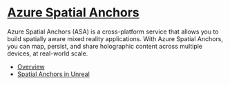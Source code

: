 # [Azure Spatial Anchors](#tab/asa)

Azure Spatial Anchors (ASA) is a cross-platform service that allows you to build spatially aware mixed reality applications. With Azure Spatial Anchors, you can map, persist, and share holographic content across multiple devices, at real-world scale.

* [Overview](/azure/spatial-anchors/overview) 
* [Spatial Anchors in Unreal](../unreal/unreal-azure-spatial-anchors.md) 